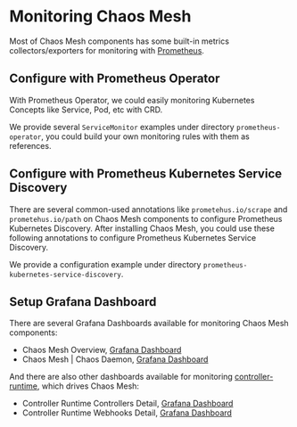 # Monitoring Chaos Mesh

Most of Chaos Mesh components has some built-in metrics collectors/exporters for monitoring with [Prometheus](https://prometheus.io/).

## Configure with Prometheus Operator

With Prometheus Operator, we could easily monitoring Kubernetes Concepts like Service, Pod, etc with CRD.

We provide several `ServiceMonitor` examples under directory `prometheus-operator`, you could build your own monitoring rules with them as references.

## Configure with Prometheus Kubernetes Service Discovery

There are several common-used annotations like `prometehus.io/scrape` and `prometehus.io/path` on Chaos Mesh components to configure Prometheus Kubernetes Discovery. After installing Chaos Mesh, you could use these following annotations to configure Prometheus Kubernetes Service Discovery.

We provide a configuration example under directory `prometheus-kubernetes-service-discovery`.
## Setup Grafana Dashboard

There are several Grafana Dashboards available for monitoring Chaos Mesh components:

- Chaos Mesh Overview, [Grafana Dashboard](https://grafana.com/grafana/dashboards/15918)
- Chaos Mesh | Chaos Daemon, [Grafana Dashboard](https://grafana.com/grafana/dashboards/15919)

And there are also other dashboards available for monitoring [controller-runtime](https://github.com/kubernetes-sigs/controller-runtime), which drives Chaos Mesh:

- Controller Runtime Controllers Detail, [Grafana Dashboard](https://grafana.com/grafana/dashboards/15920)
- Controller Runtime Webhooks Detail, [Grafana Dashboard](https://grafana.com/grafana/dashboards/15921)

